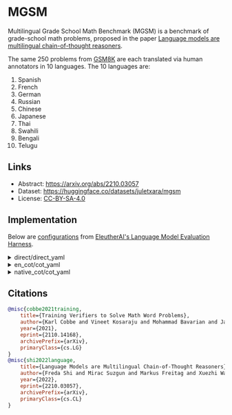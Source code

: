 # MGSM

Multilingual Grade School Math Benchmark (MGSM) is a benchmark of grade-school math problems, proposed in the paper [Language models are multilingual chain-of-thought reasoners](https://arxiv.org/abs/2210.03057).

The same 250 problems from [GSM8K](../math/gsm8k.md) are each translated via human annotators in 10 languages. The 10 languages are:

1. Spanish
2. French
3. German
4. Russian
5. Chinese
6. Japanese
7. Thai
8. Swahili
9. Bengali
10. Telugu

## Links

* Abstract: https://arxiv.org/abs/2210.03057
* Dataset: https://huggingface.co/datasets/juletxara/mgsm
* License: [CC-BY-SA-4.0](https://huggingface.co/datasets/juletxara/mgsm/blob/main/README.md)

## Implementation

Below are [configurations](https://github.com/EleutherAI/lm-evaluation-harness/blob/main/lm_eval/tasks/mgsm) from [EleutherAI's Language Model Evaluation Harness](https://github.com/EleutherAI/lm-evaluation-harness).

<details>
<summary>direct/direct_yaml</summary>

```yaml
# This file will be included in the generated language-specific task configs.
# It doesn't have a yaml file extension as it is not meant to be imported directly
# by the harness.
tag: mgsm_direct
dataset_path: juletxara/mgsm
dataset_name: null  # Overridden by language-specific config.
output_type: generate_until
training_split: train
test_split: test
target_delimiter: ""
generation_kwargs:
  until:
    - "\n\n"
    - "\n"
  do_sample: false
  temperature: 0.0
filter_list:
  - name: remove_whitespace
    filter:
      - function: remove_whitespace
      - function: take_first
  - filter:
    - function: regex
      group_select: -1
      regex_pattern: (-?[$0-9.,]{2,})|(-?[0-9]+)
    - function: take_first
    name: flexible-extract
metric_list:
  - metric: exact_match
    aggregation: mean
    higher_is_better: true
    ignore_case: true
    ignore_punctuation: true
metadata:
  version: 3.0

```

Source: https://github.com/EleutherAI/lm-evaluation-harness/blob/main/lm_eval/tasks/direct/direct_yaml
</details>

<details>
<summary>en_cot/cot_yaml</summary>

```yaml
# This file will be included in the generated language-specific task configs.
# It doesn't have a yaml file extension as it is not meant to be imported directly
# by the harness.
tag: mgsm_cot_native
dataset_path: juletxara/mgsm
dataset_name: null  # Overridden by language-specific config.
output_type: generate_until
training_split: train
test_split: test
generation_kwargs:
  until:
    - "\n\n"
    - "\n"
  do_sample: false
  temperature: 0.0
target_delimiter: " "
metric_list:
  - metric: exact_match
    aggregation: mean
    higher_is_better: true
    ignore_case: true
    ignore_punctuation: true
filter_list:
  - name: "strict-match"
    filter:
      - function: "regex"
        regex_pattern: "The answer is (\\-?[0-9\\.\\,]+)"
      - function: "take_first"
  - filter:
    - function: regex
      group_select: -1
      regex_pattern: (-?[$0-9.,]{2,})|(-?[0-9]+)
    - function: take_first
    name: flexible-extract
metadata:
  version: 3.0

```

Source: https://github.com/EleutherAI/lm-evaluation-harness/blob/main/lm_eval/tasks/en_cot/cot_yaml
</details>

<details>
<summary>native_cot/cot_yaml</summary>

```yaml
# This file will be included in the generated language-specific task configs.
# It doesn't have a yaml file extension as it is not meant to be imported directly
# by the harness.
tag: mgsm_cot_native
dataset_path: juletxara/mgsm
dataset_name: null  # Overridden by language-specific config.
output_type: generate_until
training_split: train
test_split: test
# target_delimiter: ""
generation_kwargs:
  until:
    - "\n\n"
    - "\n"
  do_sample: false
  temperature: 0.0
target_delimiter: " "
metric_list:
  - metric: exact_match
    aggregation: mean
    higher_is_better: true
    ignore_case: true
    ignore_punctuation: true
filter_list:
  - name: "get-answer"
    filter:
      - function: "regex"
        regex_pattern: "The answer is (\\-?[0-9\\.\\,]+)"
      - function: "take_first"
metadata:
  version: 4.0

```

Source: https://github.com/EleutherAI/lm-evaluation-harness/blob/main/lm_eval/tasks/native_cot/cot_yaml
</details>

## Citations

```bibtex
@misc{cobbe2021training,
    title={Training Verifiers to Solve Math Word Problems},
    author={Karl Cobbe and Vineet Kosaraju and Mohammad Bavarian and Jacob Hilton and Reiichiro Nakano and Christopher Hesse and John Schulman},
    year={2021},
    eprint={2110.14168},
    archivePrefix={arXiv},
    primaryClass={cs.LG}
}
@misc{shi2022language,
    title={Language Models are Multilingual Chain-of-Thought Reasoners},
    author={Freda Shi and Mirac Suzgun and Markus Freitag and Xuezhi Wang and Suraj Srivats and Soroush Vosoughi and Hyung Won Chung and Yi Tay and Sebastian Ruder and Denny Zhou and Dipanjan Das and Jason Wei},
    year={2022},
    eprint={2210.03057},
    archivePrefix={arXiv},
    primaryClass={cs.CL}
}
```

